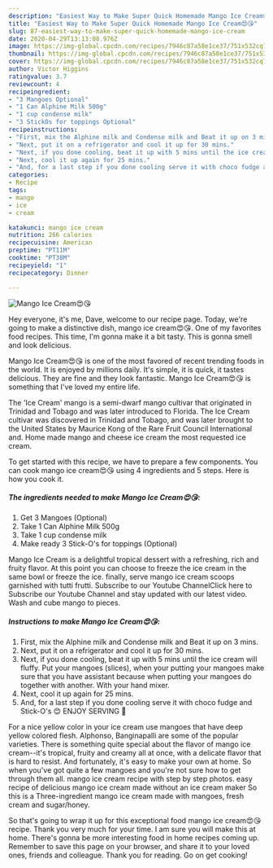 ```yaml
---
description: "Easiest Way to Make Super Quick Homemade Mango Ice Cream😍😘"
title: "Easiest Way to Make Super Quick Homemade Mango Ice Cream😍😘"
slug: 87-easiest-way-to-make-super-quick-homemade-mango-ice-cream
date: 2020-04-29T13:13:08.976Z
image: https://img-global.cpcdn.com/recipes/7946c87a58e1ce37/751x532cq70/mango-ice-cream😍😘-recipe-main-photo.jpg
thumbnail: https://img-global.cpcdn.com/recipes/7946c87a58e1ce37/751x532cq70/mango-ice-cream😍😘-recipe-main-photo.jpg
cover: https://img-global.cpcdn.com/recipes/7946c87a58e1ce37/751x532cq70/mango-ice-cream😍😘-recipe-main-photo.jpg
author: Victor Higgins
ratingvalue: 3.7
reviewcount: 4
recipeingredient:
- "3 Mangoes Optional"
- "1 Can Alphine Milk 500g"
- "1 cup condense milk"
- "3 StickOs for toppings Optional"
recipeinstructions:
- "First, mix the Alphine milk and Condense milk and Beat it up on 3 mins."
- "Next, put it on a refrigerator and cool it up for 30 mins."
- "Next, if you done cooling, beat it up with 5 mins until the ice cream will fluffy. Put your mangoes (slices), when your putting your mangoes make sure that you have assistant because when putting your mangoes do together with another. With your hand mixer."
- "Next, cool it up again for 25 mins."
- "And, for a last step if you done cooling serve it with choco fudge and Stick-O&#39;s 😊 ENJOY SERVING 🍨"
categories:
- Recipe
tags:
- mango
- ice
- cream

katakunci: mango ice cream 
nutrition: 266 calories
recipecuisine: American
preptime: "PT11M"
cooktime: "PT38M"
recipeyield: "1"
recipecategory: Dinner

---
```



![Mango Ice Cream😍😘](https://img-global.cpcdn.com/recipes/7946c87a58e1ce37/751x532cq70/mango-ice-cream😍😘-recipe-main-photo.jpg)

Hey everyone, it's me, Dave, welcome to our recipe page. Today, we're going to make a distinctive dish, mango ice cream😍😘. One of my favorites food recipes. This time, I'm gonna make it a bit tasty. This is gonna smell and look delicious.

Mango Ice Cream😍😘 is one of the most favored of recent trending foods in the world. It is enjoyed by millions daily. It's simple, it is quick, it tastes delicious. They are fine and they look fantastic. Mango Ice Cream😍😘 is something that I've loved my entire life.

The &#39;Ice Cream&#39; mango is a semi-dwarf mango cultivar that originated in Trinidad and Tobago and was later introduced to Florida. The Ice Cream cultivar was discovered in Trinidad and Tobago, and was later brought to the United States by Maurice Kong of the Rare Fruit Council International and. Home made mango and cheese ice cream the most requested ice cream.


To get started with this recipe, we have to prepare a few components. You can cook mango ice cream😍😘 using 4 ingredients and 5 steps. Here is how you cook it.

##### The ingredients needed to make Mango Ice Cream😍😘:

1. Get 3 Mangoes (Optional)
1. Take 1 Can Alphine Milk 500g
1. Take 1 cup condense milk
1. Make ready 3 Stick-O&#39;s for toppings (Optional)


Mango Ice Cream is a delightful tropical dessert with a refreshing, rich and fruity flavor. At this point you can choose to freeze the ice cream in the same bowl or freeze the ice. finally, serve mango ice cream scoops garnished with tutti frutti. Subscribe to our Youtube ChannelClick here to Subscribe our Youtube Channel and stay updated with our latest video. Wash and cube mango to pieces. 

##### Instructions to make Mango Ice Cream😍😘:

1. First, mix the Alphine milk and Condense milk and Beat it up on 3 mins.
1. Next, put it on a refrigerator and cool it up for 30 mins.
1. Next, if you done cooling, beat it up with 5 mins until the ice cream will fluffy. Put your mangoes (slices), when your putting your mangoes make sure that you have assistant because when putting your mangoes do together with another. With your hand mixer.
1. Next, cool it up again for 25 mins.
1. And, for a last step if you done cooling serve it with choco fudge and Stick-O&#39;s 😊 ENJOY SERVING 🍨


For a nice yellow color in your ice cream use mangoes that have deep yellow colored flesh. Alphonso, Banginapalli are some of the popular varieties. There is something quite special about the flavor of mango ice cream--it&#39;s tropical, fruity and creamy all at once, with a delicate flavor that is hard to resist. And fortunately, it&#39;s easy to make your own at home. So when you&#39;ve got quite a few mangoes and you&#39;re not sure how to get through them all. mango ice cream recipe with step by step photos. easy recipe of delicious mango ice cream made without an ice cream maker So this is a Three-ingredient mango ice cream made with mangoes, fresh cream and sugar/honey. 

So that's going to wrap it up for this exceptional food mango ice cream😍😘 recipe. Thank you very much for your time. I am sure you will make this at home. There's gonna be more interesting food in home recipes coming up. Remember to save this page on your browser, and share it to your loved ones, friends and colleague. Thank you for reading. Go on get cooking!

